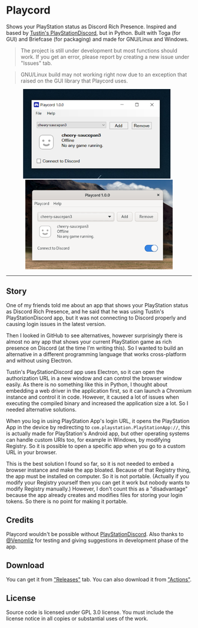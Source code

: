 # Playcord

Shows your PlayStation status as Discord Rich Presence. Inspired and based by [Tustin's PlayStationDiscord](https://github.com/Tustin/PlayStationDiscord), but in Python. Built with Toga (for GUI) and Briefcase (for packaging) and made for GNU/Linux and Windows. 

> The project is still under development but most functions should work. If you get an error, please report by creating a new issue under "Issues" tab.

> GNU/Linux build may not working right now due to an exception that raised on the GUI library that Playcord uses.

<p align="center">
    <img src=".github/windows.png" width="400">
    &nbsp;&nbsp;
    <img src=".github/linux.png" width="400">
</p>

---

## Story

One of my friends told me about an app that shows your PlayStation status as Discord Rich Presence, and he said that he was using Tustin's PlayStationDiscord app, but it was not connecting to Discord properly and causing login issues in the latest version.

Then I looked in GitHub to see alternatives, however surprisingly there is almost no any app that shows your current PlayStation game as rich presence on Discord (at the time I'm writing this). So I wanted to build an alternative in a different programming language that works cross-platform and without using Electron.

Tustin's PlayStationDiscord app uses Electron, so it can open the authorization URL in a new window and can control the browser window easily. As there is no something like this in Python, I thought about embedding a web driver in the application first, so it can launch a Chromium instance and control it in code. However, it caused a lot of issues when executing the compiled binary and increased the application size a lot. So I needed alternative solutions.

When you log in using PlayStation App's login URL, it opens the PlayStation App in the device by redirecting to `com.playstation.PlayStationApp://`, this is actually made for PlayStation's Android app, but other operating systems can handle custom URIs too, for example in Windows, by modifying Registry. So it is possible to open a specific app when you go to a custom URL in your browser.

This is the best solution I found so far, so it is not needed to embed a browser instance and make the app bloated. Because of that Registry thing, the app must be installed on computer. So it is not portable. (Actually if you modify your Registry yourself then you can get it work but nobody wants to modify Registry manually.) However, I don't count this as a "disadvantage" because the app already creates and modifies files for storing your login tokens. So there is no point for making it portable.

## Credits

Playcord wouldn't be possible without [PlayStationDiscord](https://github.com/Tustin/PlayStationDiscord). Also thanks to [@Venomliz](https://github.com/venomliz) for testing and giving suggestions in development phase of the app.

## Download

You can get it from ["Releases"](https://github.com/ysfchn/Playcord/releases) tab. You can also download it from ["Actions"](https://github.com/ysfchn/Playcord/actions).

## License

Source code is licensed under GPL 3.0 license. You must include the license notice in all copies or substantial uses of the work.
